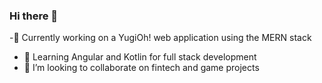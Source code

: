### Hi there 👋

-:space_invader: Currently working on a YugiOh! web application using the MERN stack
- 🌱 Learning Angular and Kotlin for full stack development
- 👯 I’m looking to collaborate on fintech and game projects


<!--
**lucaskienast/lucaskienast** is a ✨ _special_ ✨ repository because its `README.md` (this file) appears on your GitHub profile.

Here are some ideas to get you started:

- 🌱 I’m currently learning ...
- 👯 I’m looking to collaborate on ...
- 🤔 I’m looking for help with ...
- 💬 Ask me about ...
- 📫 How to reach me: ...
- 😄 Pronouns: ...
- ⚡ Fun fact: ...
-->
